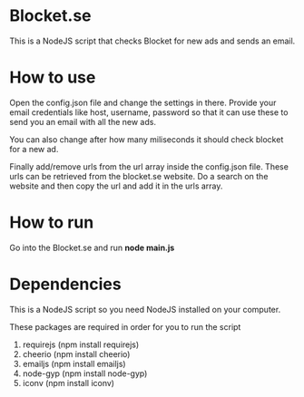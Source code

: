 Blocket.se
==========

This is a NodeJS script that checks Blocket for new ads and sends an email.

How to use
==========

Open the config.json file and change the settings in there. Provide your
email credentials like host, username, password so that it can use these to send
you an email with all the new ads.

You can also change after how many miliseconds it should check blocket for a new
ad.

Finally add/remove urls from the url array inside the config.json file. These
urls can be retrieved from the blocket.se website. Do a search on the website
and then copy the url and add it in the urls array.

How to run
==========

Go into the Blocket.se and run **node main.js**

Dependencies
==========

This is a NodeJS script so you need NodeJS installed on your computer.

These packages are required in order for you to run the script

1. requirejs (npm install requirejs)
2. cheerio (npm install cheerio)
3. emailjs (npm install emailjs)
4. node-gyp (npm install node-gyp)
5. iconv (npm install iconv)

